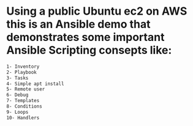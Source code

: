 
# Using a public Ubuntu ec2 on AWS this is an Ansible demo that demonstrates some important Ansible Scripting consepts like:
```bash
1- Inventory
2- Playbook
3- Tasks
4- Simple apt install
5- Remote user
6- Debug
7- Templates
8- Conditions
9- Loops
10- Handlers
```
